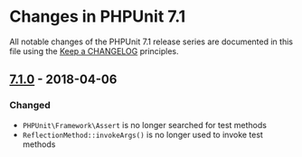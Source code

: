 # Changes in PHPUnit 7.1

All notable changes of the PHPUnit 7.1 release series are documented in this file using the [Keep a CHANGELOG](http://keepachangelog.com/) principles.

## [7.1.0] - 2018-04-06

### Changed

* `PHPUnit\Framework\Assert` is no longer searched for test methods
* `ReflectionMethod::invokeArgs()` is no longer used to invoke test methods

[7.1.0]: https://github.com/sebastianbergmann/phpunit/compare/7.0...7.1.0

